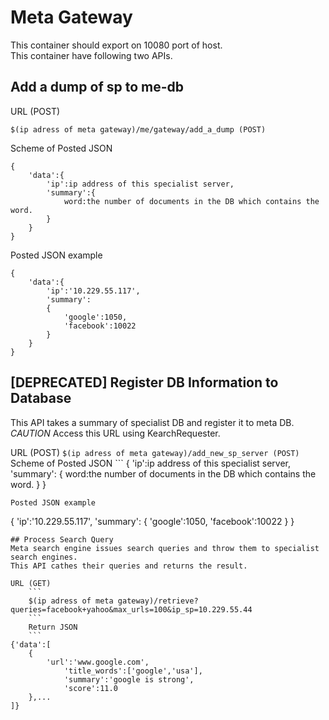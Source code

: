 # Meta Gateway
This container should export on 10080 port of host.  
This container have following two APIs.

## Add a dump of sp to me-db
URL (POST)
```
$(ip adress of meta gateway)/me/gateway/add_a_dump (POST)
```
Scheme of Posted JSON
```
{
    'data':{
        'ip':ip address of this specialist server,
        'summary':{
            word:the number of documents in the DB which contains the word.
        }
    }
}
```
Posted JSON example
```
{
    'data':{
        'ip':'10.229.55.117',
        'summary':
        {
            'google':1050,
            'facebook':10022
        }
    }
}
```

## [DEPRECATED] Register DB Information to Database
This API takes a summary of specialist DB and register it to meta DB.  
*CAUTION* Access this URL using KearchRequester.  

URL (POST)
    ```
$(ip adress of meta gateway)/add_new_sp_server (POST)
    ```
    Scheme of Posted JSON
    ```
{
    'ip':ip address of this specialist server,
        'summary':
        {
word:the number of documents in the DB which contains the word.
        }
}
```
Posted JSON example
```
{
    'ip':'10.229.55.117',
        'summary':
        {
            'google':1050,
            'facebook':10022
        }
}
```
## Process Search Query
Meta search engine issues search queries and throw them to specialist search engines.  
This API cathes their queries and returns the result.  

URL (GET)
    ```
    $(ip adress of meta gateway)/retrieve?queries=facebook+yahoo&max_urls=100&ip_sp=10.229.55.44
    ```
    Return JSON
    ```
{'data':[
    {
        'url':'www.google.com',
            'title_words':['google','usa'],
            'summary':'google is strong',
            'score':11.0
    },...
]}
```
